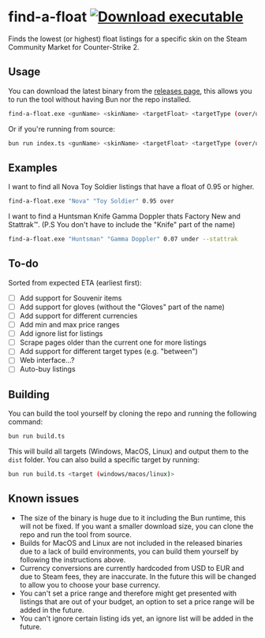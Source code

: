 # find-a-float [![Download executable](https://img.shields.io/badge/download-.exe-red)](https://github.com/qtchaos/find-a-float/releases/latest/download/find-a-float-windows-x64-modern.exe)

Finds the lowest (or highest) float listings for a specific skin on the Steam Community Market for Counter-Strike 2.

## Usage

You can download the latest binary from the [releases page](https://github.com/qtchaos/find-a-float/releases), this allows you to run the tool without having Bun nor the repo installed.

```bash
find-a-float.exe <gunName> <skinName> <targetFloat> <targetType (over/under)> [pollInterval (ms)] [flags]
```

Or if you're running from source:

```bash
bun run index.ts <gunName> <skinName> <targetFloat> <targetType (over/under)> [pollInterval (ms)] [flags]
```

## Examples

I want to find all Nova Toy Soldier listings that have a float of 0.95 or higher.

```bash
find-a-float.exe "Nova" "Toy Soldier" 0.95 over
```

I want to find a Huntsman Knife Gamma Doppler thats Factory New and Stattrak™. (P.S You don't have to include the "Knife" part of the name)

```bash
find-a-float.exe "Huntsman" "Gamma Doppler" 0.07 under --stattrak
```

## To-do

Sorted from expected ETA (earliest first):

-   [ ] Add support for Souvenir items
-   [ ] Add support for gloves (without the "Gloves" part of the name)
-   [ ] Add support for different currencies
-   [ ] Add min and max price ranges
-   [ ] Add ignore list for listings
-   [ ] Scrape pages older than the current one for more listings
-   [ ] Add support for different target types (e.g. "between")
-   [ ] Web interface...?
-   [ ] Auto-buy listings

## Building

You can build the tool yourself by cloning the repo and running the following command:

```bash
bun run build.ts
```

This will build all targets (Windows, MacOS, Linux) and output them to the `dist` folder. You can also build a specific target by running:

```bash
bun run build.ts <target (windows/macos/linux)>
```

## Known issues

-   The size of the binary is huge due to it including the Bun runtime, this will not be fixed. If you want a smaller download size, you can clone the repo and run the tool from source.
-   Builds for MacOS and Linux are not included in the released binaries due to a lack of build environments, you can build them yourself by following the instructions above.
-   Currency conversions are currently hardcoded from USD to EUR and due to Steam fees, they are inaccurate. In the future this will be changed to allow you to choose your base currency.
-   You can't set a price range and therefore might get presented with listings that are out of your budget, an option to set a price range will be added in the future.
-   You can't ignore certain listing ids yet, an ignore list will be added in the future.
